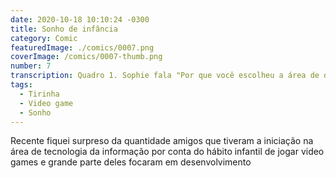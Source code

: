 ```yaml
---
date: 2020-10-18 10:10:24 -0300
title: Sonho de infância
category: Comic
featuredImage: ./comics/0007.png
coverImage: /comics/0007-thumb.png
number: 7
transcription: Quadro 1. Sophie fala "Por que você escolheu a área de desenvolvimento?" Msone fala "Sonho de infância, para desenvolver video game". Quadro 2. Sophie fala "Mas você trabalha o dia todo desenvolvendo soluções corporativas". Quadro 3. Msone fala "Essa é a parte do sonho de infância".
tags:
  - Tirinha
  - Video game
  - Sonho
---
```


Recente fiquei surpreso da quantidade amigos que tiveram a iniciação na área de tecnologia da informação por conta do hábito infantil de jogar video games e grande parte deles focaram em desenvolvimento
